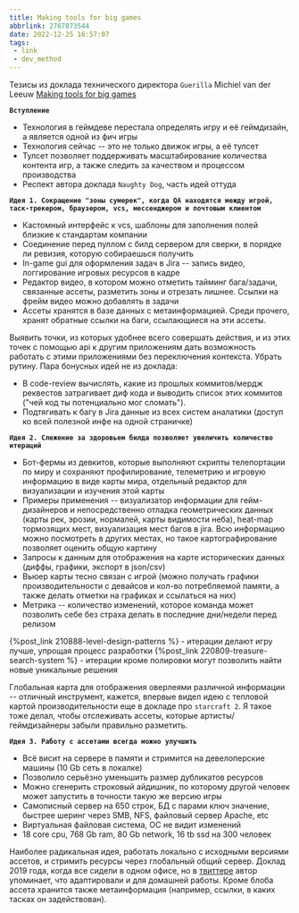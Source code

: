 ```yaml
---
title: Making tools for big games
abbrlink: 2767873544
date: 2022-12-25 16:57:07
tags:
 - link
 - dev_method
---
```


Тезисы из доклада технического директора `Guerilla` Michiel van der Leeuw [Making tools for big games](https://www.guerrilla-games.com/read/making-tools-for-big-games)

<!-- more -->

**`Вступление`**
- Технология в геймдеве перестала определять игру и её геймдизайн, а является одной из фич игры
- Технология сейчас -- это не только движок игры, а её тулсет
- Тулсет позволяет поддерживать масштабирование количества контента игр, а также следить за качеством и процессом производства
- Респект автора доклада `Naughty Dog`, часть идей оттуда

**`Идея 1. Сокращение "зоны сумерек", когда QA находятся между игрой, таск-трекером, браузером, vcs, мессенджером и почтовым клиентом`**
- Кастомный интерфейс к vcs, шаблоны для заполнения полей близкие к стандартам компании
- Соединение перед пуллом с билд сервером для сверки, в порядке ли ревизия, которую собираешься получить
- In-game gui для оформления задач в Jira -- запись видео, логгирование игровых ресурсов в кадре
- Редактор видео, в котором можно отметить тайминг бага/задачи, связанные ассеты, разметить зоны и отрезать лишнее. Ссылки на фрейм видео можно добавлять в задачи
- Ассеты хранятся в базе данных с метаинформацией. Среди прочего, хранят обратные ссылки на баги, ссылающиеся на эти ассеты.

Выявить точки, из которых удобнее всего совершать действия, и из этих точек с помощью api к другим приложениям дать возможность работать с этими приложениями без переключения контекста. Убрать рутину.
Пара бонусных идей не из доклада:
- В code-review вычислять, какие из прошлых коммитов/мердж реквестов затрагивает диф кода и выводить список этих коммитов ("чей код ты потенциально мог сломать").
- Подтягивать к багу в Jira данные из всех систем аналатики (доступ ко всей полезной инфе на одной страничке)

**`Идея 2. Слежение за здоровьем билда позволяет увеличить количество итераций`**
- Бот-фермы из девкитов, которые выполняют скрипты телепортации по миру и сохраняют профилирование, телеметрию и игровую информацию в виде карты мира, отдельный редактор для визуализации и изучения этой карты
- Примеры применения -- визуализатор информации для гейм-дизайнеров и непосредственно отладка геометрических данных (карты рек, эрозии, нормалей, карты видимости неба), heat-map тормозящих мест, визуализация мест багов в jira. Всю информацию можно посмотреть в других местах, но такое картографирование позволяет оценить общую картину
- Запросы к данным для отображения на карте исторических данных (диффы, графики, экспорт в json/csv)
- Вьюер карты тесно связан с игрой (можно получать графики производительности с девайсов и кол-во потребляемой памяти, а также делать отметки на графиках и ссылаться на них)
- Метрика -- количество изменений, которое команда может позволить себе без страха делать в последние дни/недели перед релизом

{%post_link 210888-level-design-patterns %} - итерации делают игру лучше, упрощая процесс разработки
{%post_link 220809-treasure-search-system %} - итерации кроме полировки могут позволить найти новые уникальные решения

Глобальная карта для отображения оверлеями различной информации -- отличный инструмент, кажется, впервые видел идею с тепловой картой производительности еще в докладе про `starcraft 2`. Я такое тоже делал, чтобы отслеживать ассеты, которые артисты/геймдизайнеры забыли правильно разметить.

**`Идея 3. Работу с ассетами всегда можно улучшить`**
- Всё висит на сервере в памяти и стримится на девелоперские машины (10 Gb сеть в локалке)
- Позволило серьёзно уменьшить размер дубликатов ресурсов
- Можно сгенерить строковый айдишник, по которому другой человек может запустить в точности такую же версию игры
- Самописный сервер на 650 строк, БД с парами ключ значение, быстрее шеринг через SMB, NFS, файловый сервер Apache, etc
- Виртуальная файловая система, ОС не видит изменений
- 18 core cpu, 768 Gb ram, 80 Gb network, 16 tb ssd на 300 человек

Наиболее радикальная идея, работать локально с исходными версиями ассетов, и стримить ресурсы через глобальный общий сервер. Доклад 2019 года, когда все сидели в одном офисе, но в [твиттере](https://twitter.com/MvdLeeuwGG/status/1606268200143970304) автор упоминает, что адаптировали и для домашней работы. Кроме блоба ассета хранится также метаинформация (например, ссылки, в каких тасках он задействован).
